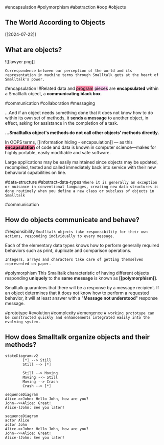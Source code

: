 #encapsulation
#polymorphism 
#abstraction
#oop
#objects
## The World According to Objects
[[2024-07-22]]

## What are objects?
![[lawyer.png]]
 
`Correspondence between our perception of the world and its representation in machine terms through Smalltalk gets at the heart of Smalltalk's power.`

#encapsulation 
!!!Related data and <mark style="background: #FF5582A6;">program</mark> <mark style="background: #FFB8EBA6;">pieces</mark> are **encapsulated** within a Smalltalk object, a
**communicating black box**.

#communication
#collaboration
#messaging

...And if an object needs something done that it does not know how to do
within its own set of methods, it **sends a message** to another object, in effect, asking for
assistance in the completion of a task.

**...Smalltalks object's methods do not call other objects' methods directly.**

In OOPS terms, [[information hiding - encapsulation]] — as this **<mark style="background: #FF5582A6;">encapsulation</mark>** of code and data is known in computer science—makes for highly portable, easily modifiable and safe software. 

Large applications may be easily maintained since objects may be updated, recompiled, tested
and called immediately back into service with their new behavioral capabilities on line.

#data-structure 
#abstract-data-types
`Where it is generally an exception or nuisance in conventional languages, creating new data structures is done routinely when you define a new class or subclass of objects in Smalltalk`

#communication 
## How do objects communicate and behave?

#responsibility
`Smalltalk objects take responsibility for their own actions, responding individually to every message.`

 Each of the elementary data types knows how to perform generally required behaviors such as print, duplicate and comparison operations.

`Integers, arrays and characters take care of getting themselves represented on paper.`

#polymorphism
 This Smalltalk characteristic of having different objects responding **uniquely** to the **same**
**message** is known as **[[polymorphism]]**.

Smalltalk guarantees that there will be a response by a message recipient. If an object
determines that it does not know how to perform a requested behavior, it will at least
answer with a "**Message not understood**" response message.

#prototype
#evolution
#complexity
#emergence 
`A working prototype can be constructed quickly and enhancements integrated easily into the evolving system.`

## How does Smalltalk organize objects and their methods?

```mermaid
stateDiagram-v2
        [*] --> Still
        Still --> [*]
    
        Still --> Moving
        Moving --> Still
        Moving --> Crash
        Crash --> [*]

```

```mermaid
sequenceDiagram
Alice->>John: Hello John, how are you?
John-->>Alice: Great!
Alice-)John: See you later!

```


```mermaid
sequenceDiagram
actor Alice
actor John
Alice->>John: Hello John, how are you?
John-->>Alice: Great!
Alice-)John: See you later!

```